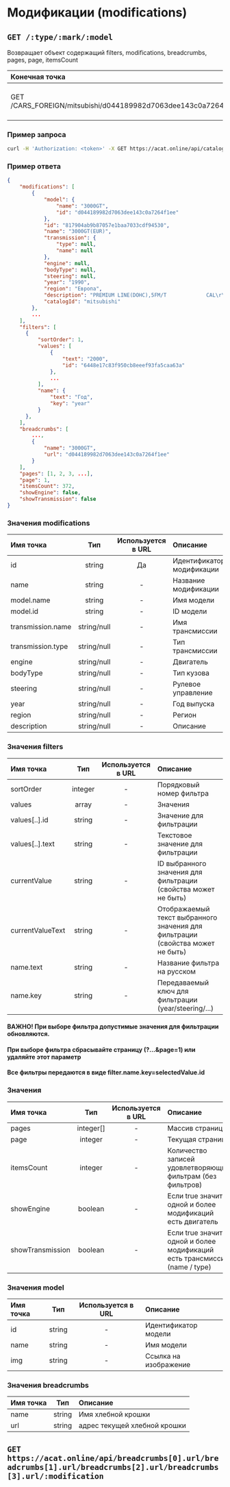 # Модификации (modifications)

## `GET /:type/:mark/:model`

Возвращает объект содержащий filters, modifications, breadcrumbs, pages, page, itemsCount

| Конечная точка | Описание |
| :---- | :--------------- |
| GET /CARS_FOREIGN/mitsubishi/d044189982d7063dee143c0a7264f1ee | Фильтры и модификации Mitsubishi 3000GT |

### Пример запроса

```bash
curl -H 'Authorization: <token>' -X GET https://acat.online/api/catalogs/CARS_FOREIGN/mitsubishi/d044189982d7063dee143c0a7264f1ee
```

### Пример ответа

```json
{
    "modifications": [
        {
            "model": {
                "name": "3000GT",
                "id": "d044189982d7063dee143c0a7264f1ee"
            },
            "id": "817904ab9b87057e1baa7033cdf94530",
            "name": "3000GT(EUR)",
            "transmission": {
                "type": null,
                "name": null
            },
            "engine": null,
            "bodyType": null,
            "steering": null,
            "year": "1990",
            "region": "Европа",
            "description": "PREMIUM LINE(DOHC),5FM/T             CAL\r\n3000/2WD\r\nModification: Z11A\r\nClassification: MNPML7M\r\nProduction: 01.04.1990 - 03.06.2000",
            "catalogId": "mitsubishi"
        },
        ...
    ],
    "filters": [
      {
          "sortOrder": 1,
          "values": [
              {
                  "text": "2000",
                  "id": "6448e17c83f950cb8eeef93fa5caa63a"
              },
              ...
          ],
          "name": {
              "text": "Год",
              "key": "year"
          }
      },
    ],
    "breadcrumbs": [
        ...,
        {
            "name": "3000GT",
            "url": "d044189982d7063dee143c0a7264f1ee"
        }
    ],
    "pages": [1, 2, 3, ...],
    "page": 1,
    "itemsCount": 372,
    "showEngine": false,
    "showTransmission": false
}
```

### Значения modifications

| Имя точка | Тип | Используется в URL | Описание |
| :---- | :------: | :------: | :--------------- |
| id | string | Да | Идентификатор модификации |
| name | string | - | Название модификации |
| model.name | string | - | Имя модели |
| model.id | string | - | ID модели |
| transmission.name | string/null | - | Имя трансмиссии |
| transmission.type | string/null | - | Тип трансмиссии |
| engine | string/null | - | Двигатель |
| bodyType | string/null | - | Тип кузова |
| steering | string/null | - | Рулевое управление |
| year | string/null | - | Год выпуска |
| region | string/null | - | Регион |
| description | string/null | - | Описание |

### Значения filters

| Имя точка | Тип | Используется в URL | Описание |
| :---- | :------: | :------: | :--------------- |
| sortOrder | integer | - | Порядковый номер фильтра |
| values | array | - | Значения |
| values[..].id | string | - | Значение для фильтрации |
| values[..].text | string | - | Текстовое значение для фильтрации |
| currentValue | string | - | ID выбранного значения для фильтрации (свойства может не быть) |
| currentValueText | string | - | Отображаемый текст выбранного значения для фильтрации (свойства может не быть) |
| name.text | string | - | Название фильтра на русском |
| name.key | string | - | Передаваемый ключ для фильтрации (year/steering/...) |

#### ВАЖНО! При выборе фильтра допустимые значения для фильтрации обновляются. 
#### При выборе фильтра сбрасывайте страницу (?...&page=1) или удаляйте этот параметр
#### Все фильтры передаются в виде filter.name.key=selectedValue.id


### Значения

| Имя точка | Тип | Используется в URL | Описание |
| :---- | :------: | :------: | :--------------- |
| pages | integer[] | - | Массив страниц |
| page | integer | - | Текущая страница |
| itemsCount | integer | - | Количество записей удовлетворяющих фильтрам (без фильтров) |
| showEngine | boolean | - | Если true значит у одной и более модификаций есть двигатель |
| showTransmission | boolean | - | Если true значит у одной и более модификаций есть трансмиссия (name / type) |

### Значения model

| Имя точка | Тип | Используется в URL | Описание |
| :---- | :------: | :------: | :--------------- |
| id | string | - | Идентификатор модели |
| name | string | - | Имя модели |
| img | string | - | Ссылка на изображение |

### Значения breadcrumbs

| Имя точка | Тип | Описание |
| :---- | :------: | :--------------- |
| name | string | Имя хлебной крошки |
| url | string | адрес текущей хлебной крошки |


## `GET https://acat.online/api/breadcrumbs[0].url/breadcrumbs[1].url/breadcrumbs[2].url/breadcrumbs[3].url/:modification`